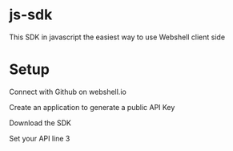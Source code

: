 js-sdk
======

This SDK in javascript the easiest way to use Webshell client side

Setup
=====

Connect with Github on webshell.io

Create an application to generate a public API Key

Download the SDK

Set your API line 3
